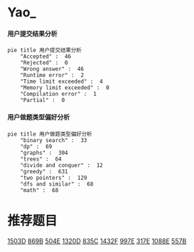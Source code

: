 # Yao_

<!-- tabs:start -->



#### **用户提交结果分析**

```mermaid
pie title 用户提交结果分析
    "Accepted" :  46
    "Rejected" :  0
    "Wrong answer" :  46
    "Runtime error" :  2
    "Time limit exceeded" :  4
    "Memory limit exceeded" :  0
    "Compilation error" :  1
    "Partial" :  0
```

#### **用户做题类型偏好分析**

```mermaid
pie title 用户做题类型偏好分析
    "binary search" :  33
    "dp" :  69
    "graphs" :  304
    "trees" :  64
    "divide and conquer" :  12
    "greedy" :  631
    "two pointers" :  129
    "dfs and similar" :  68
    "math" :  68
```



<!-- tabs:end -->
# 推荐题目
[1503D](https://codeforces.com/contest/1503/problem/D)
[869B](https://codeforces.com/contest/869/problem/B)
[504E](https://codeforces.com/contest/504/problem/E)
[1320D](https://codeforces.com/contest/1320/problem/D)
[835C](https://codeforces.com/contest/835/problem/C)
[1432F](https://codeforces.com/contest/1432/problem/F)
[997E](https://codeforces.com/contest/997/problem/E)
[317E](https://codeforces.com/contest/317/problem/E)
[1088E](https://codeforces.com/contest/1088/problem/E)
[557B](https://codeforces.com/contest/557/problem/B)
